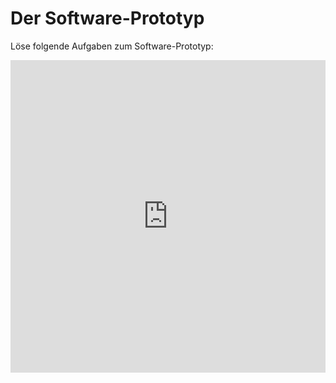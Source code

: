# Der Software-Prototyp

Löse folgende Aufgaben zum Software-Prototyp:

<iframe src="https://learningapps.org/watch?v=psz9tyci325" style="border:0px;width:100%;height:500px" allowfullscreen="true" webkitallowfullscreen="true" mozallowfullscreen="true"></iframe>
